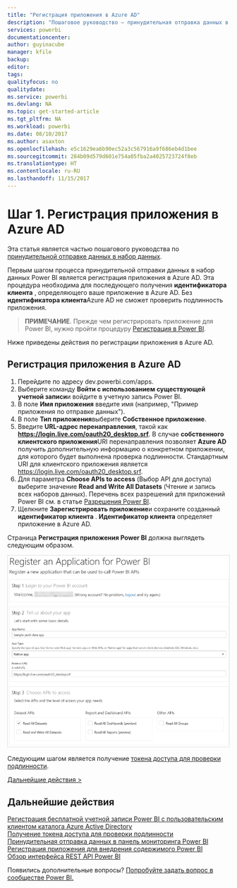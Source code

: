 ```yaml
---
title: "Регистрация приложения в Azure AD"
description: "Пошаговое руководство — принудительная отправка данных в набор данных — регистрация приложения в Azure AD"
services: powerbi
documentationcenter: 
author: guyinacube
manager: kfile
backup: 
editor: 
tags: 
qualityfocus: no
qualitydate: 
ms.service: powerbi
ms.devlang: NA
ms.topic: get-started-article
ms.tgt_pltfrm: NA
ms.workload: powerbi
ms.date: 08/10/2017
ms.author: asaxton
ms.openlocfilehash: e5c1629ea6b90ec52a3c567916a9f686eb4d1bee
ms.sourcegitcommit: 284b09d579d601e754a05fba2a4025723724f8eb
ms.translationtype: HT
ms.contentlocale: ru-RU
ms.lasthandoff: 11/15/2017
---
```

# <a name="step-1-register-an-app-with-azure-ad"></a>Шаг 1. Регистрация приложения в Azure AD
Эта статья является частью пошагового руководства по [принудительной отправке данных в набор данных](walkthrough-push-data.md).

Первым шагом процесса принудительной отправки данных в набор данных Power BI является регистрация приложения в Azure AD. Эта процедура необходима для последующего получения **идентификатора клиента** , определяющего ваше приложение в Azure AD. Без **идентификатора клиента**Azure AD не сможет проверить подлинность приложения.

> **ПРИМЕЧАНИЕ**. Прежде чем регистрировать приложение для Power BI, нужно пройти процедуру [Регистрация в Power BI](create-an-azure-active-directory-tenant.md).
> 
> 

Ниже приведены действия по регистрации приложения в Azure AD.

## <a name="register-an-app-in-azure-ad"></a>Регистрация приложения в Azure AD
1. Перейдите по адресу dev.powerbi.com/apps.
2. Выберите команду **Войти с использованием существующей учетной записи**и войдите в учетную запись Power BI.
3. В поле **Имя приложения** введите имя (например, "Пример приложения по отправке данных").
4. В поле **Тип приложения**выберите **Собственное приложение**.
5. Введите **URL-адрес перенаправления**, такой как **https://login.live.com/oauth20_desktop.srf**. В случае **собственного клиентского приложения**URI перенаправления позволяет **Azure AD** получить дополнительную информацию о конкретном приложении, для которого будет выполнена проверка подлинности. Стандартным URI для клиентского приложения является https://login.live.com/oauth20_desktop.srf.
6. Для параметра **Choose APIs to access** (Выбор API для доступа) выберите значение **Read and Write All Datasets** (Чтение и запись всех наборов данных). Перечень всех разрешений для приложений Power BI см. в статье [Разрешения Power BI](power-bi-permissions.md).
7. Щелкните **Зарегистрировать приложение**и сохраните созданный **идентификатор клиента** . **Идентификатор клиента** определяет приложение в Azure AD.

Страница **Регистрация приложения Power BI** должна выглядеть следующим образом.

![](media/walkthrough-push-data-register-app-with-azure-ad/powerbi-developer-sample-register-app.png)

Следующим шагом является получение [токена доступа для проверки подлинности](walkthrough-push-data-get-token.md).

[Дальнейшие действия >](walkthrough-push-data-get-token.md)

## <a name="next-steps"></a>Дальнейшие действия
[Регистрация бесплатной учетной записи Power BI с пользовательским клиентом каталога Azure Active Directory](create-an-azure-active-directory-tenant.md)  
[Получение токена доступа для проверки подлинности](walkthrough-push-data-get-token.md)  
[Принудительная отправка данных в панель мониторинга Power BI](walkthrough-push-data.md)  
[Регистрация приложения для внедрения содержимого Power BI](register-app.md)  
[Обзор интерфейса REST API Power BI](overview-of-power-bi-rest-api.md)  

Появились дополнительные вопросы? [Попробуйте задать вопрос в сообществе Power BI.](http://community.powerbi.com/)

